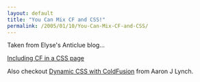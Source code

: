 ```yaml
---
layout: default
title: "You Can Mix CF and CSS!"
permalink: /2005/01/10/You-Can-Mix-CF-and-CSS/
---
```


Taken from Elyse's Anticlue blog...

<a href="http://www.anticlue.net/archives/000435.htm" target="_blank">Including CF in a CSS page</a>

Also checkout <a href="http://www.aaronjlynch.com/index.cfm/2006/8/1/Dynamic-CSS-with-ColdFusion" target="_blank">Dynamic CSS with ColdFusion</a> from Aaron J Lynch.